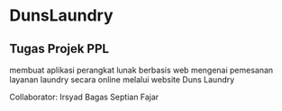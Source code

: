 # DunsLaundry

## Tugas Projek PPL
membuat aplikasi perangkat lunak berbasis web mengenai pemesanan layanan laundry secara online melalui website Duns Laundry

Collaborator:
Irsyad
Bagas
Septian
Fajar

